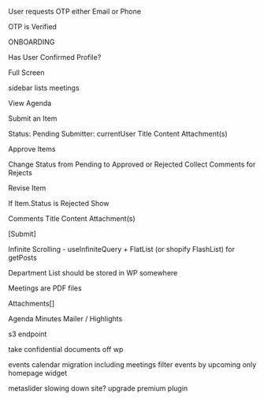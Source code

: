 
User requests OTP either Email or Phone

OTP is Verified




ONBOARDING

Has User Confirmed Profile?


Full Screen



sidebar lists meetings

View Agenda

Submit an Item

Status: Pending
Submitter: currentUser
Title
Content
Attachment(s)


Approve Items

Change Status from Pending to Approved or Rejected
Collect Comments for Rejects



Revise Item

If Item.Status is Rejected
Show

Comments
Title
Content
Attachment(s)

[Submit]

Infinite Scrolling - useInfiniteQuery + FlatList (or shopify FlashList) for getPosts

Department List should be stored in WP somewhere

Meetings are PDF files 

Attachments[]

Agenda
Minutes
Mailer / Highlights


s3 endpoint 

take confidential documents off wp

events calendar migration
including meetings
filter events by upcoming only
homepage widget


metaslider slowing down site? upgrade premium plugin


